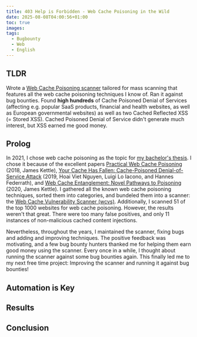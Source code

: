```yaml
---
title: 403 Help is Forbidden - Web Cache Poisoning in the Wild
date: 2025-08-08T04:00:56+01:00
toc: true
images: 
tags:
  - Bugbounty
  - Web
  - English
---
```


## TLDR

Wrote a [Web Cache Poisoning scanner](https://github.com/Hackmanit/Web-Cache-Vulnerability-Scanner) tailored for mass scanning that features all the web cache poisoning techniques I know of. Ran it against bug bounties. Found **high hundreds** of Cache Poisoned Denial of Services (affecting e.g. popular SaaS products, financial and health websites, as well as European governmental websites) as well as two Cached Reflected XSS (= Stored XSS). Cached Poisoned Denial of Service didn't generate much interest, but XSS earned me good money.

## Prolog
In 2021, I chose web cache poisoning as the topic for [my bachelor's thesis](https://hackmanit.de/images/download/thesis/Automated-Scanning-for-Web-Cache-Poisoning-Vulnerabilities.pdf). I chose it because of the excellent papers [Practical Web Cache Poisoning](https://portswigger.net/research/practical-web-cache-poisoning) (2018, James Kettle), [Your Cache Has Fallen: Cache-Poisoned Denial-of-Service Attack](https://cpdos.org/) (2019, Hoai Viet Nguyen, Luigi Lo Iacono, and Hannes Federrath)​, and [Web Cache Entanglement: Novel Pathways to Poisoning](https://portswigger.net/research/web-cache-entanglement) (2020, James Kettle)​. I gathered all the known web cache poisoning techniques, sorted them into categories, and bundeled them into a scanner: the [Web Cache Vulnerability Scanner (wcvs)](https://github.com/Hackmanit/Web-Cache-Vulnerability-Scanner). Additionally, I scanned 51 of the top 1000 websites for web cache poisoning. However, the results weren't that great. There were too many false positives, and only 11 instances of non-malicious cached content injections.

Nevertheless, throughout the years, I maintained the scanner, fixing bugs and adding and improving techniques. The positive feedback was motivating, and a few bug bounty hunters thanked me for helping them earn good money using the scanner. Every once in a while, I thought about running the scanner against some bug bounties again. This finally led me to my next free time project: Improving the scanner and running it against bug bounties!

## Automation is Key

## Results

## Conclusion
